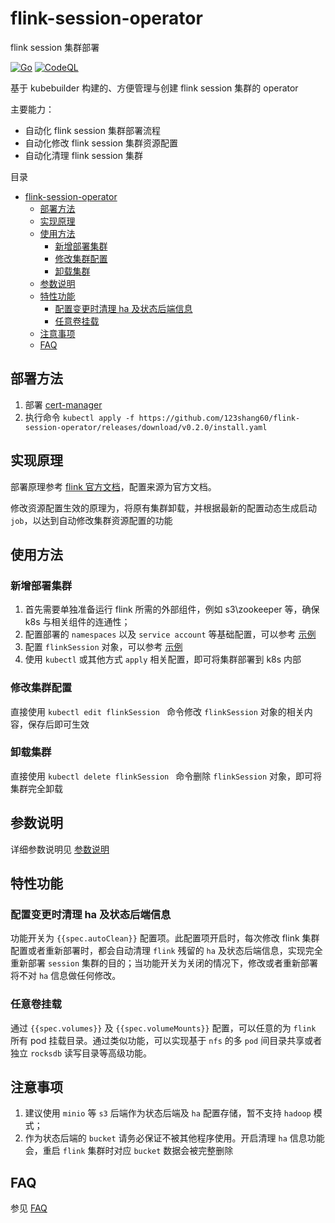 # flink-session-operator
flink session 集群部署

[![Go](https://github.com/123shang60/flink-session-operator/actions/workflows/go.yml/badge.svg?branch=main)](https://github.com/123shang60/flink-session-operator/actions/workflows/go.yml)
[![CodeQL](https://github.com/123shang60/flink-session-operator/actions/workflows/codeql-analysis.yml/badge.svg?branch=main)](https://github.com/123shang60/flink-session-operator/actions/workflows/codeql-analysis.yml)

基于 kubebuilder 构建的、方便管理与创建 flink session 集群的 operator

主要能力：

- 自动化 flink session 集群部署流程
- 自动化修改 flink session 集群资源配置
- 自动化清理 flink session 集群

目录

- [flink-session-operator](#flink-session-operator)
  - [部署方法](#部署方法)
  - [实现原理](#实现原理)
  - [使用方法](#使用方法)
    - [新增部署集群](#新增部署集群)
    - [修改集群配置](#修改集群配置)
    - [卸载集群](#卸载集群)
  - [参数说明](#参数说明)
  - [特性功能](#特性功能)
    - [配置变更时清理 ha 及状态后端信息](#配置变更时清理-ha-及状态后端信息)
    - [任意卷挂载](#任意卷挂载)
  - [注意事项](#注意事项)
  - [FAQ](#faq)

## 部署方法

1. 部署 [cert-manager](https://cert-manager.io/docs/installation/)
2. 执行命令  `kubectl apply -f https://github.com/123shang60/flink-session-operator/releases/download/v0.2.0/install.yaml`

## 实现原理

部署原理参考 [flink 官方文档](https://nightlies.apache.org/flink/flink-docs-release-1.14/docs/deployment/resource-providers/native_kubernetes/)，配置来源为官方文档。

修改资源配置生效的原理为，将原有集群卸载，并根据最新的配置动态生成启动 `job`，以达到自动修改集群资源配置的功能

## 使用方法

### 新增部署集群

1. 首先需要单独准备运行 flink 所需的外部组件，例如 s3\zookeeper 等，确保 k8s 与相关组件的连通性；
2. 配置部署的 `namespaces` 以及 `service account` 等基础配置，可以参考 [示例](./config/samples/rbac.yaml)
3. 配置 `flinkSession` 对象，可以参考 [示例](./config/samples/flink_v1_flinksession.yaml)
4. 使用 `kubectl`  或其他方式 `apply` 相关配置，即可将集群部署到 k8s 内部

### 修改集群配置

直接使用 `kubectl edit flinkSession ` 命令修改 `flinkSession` 对象的相关内容，保存后即可生效

### 卸载集群

直接使用 `kubectl delete flinkSession ` 命令删除 `flinkSession` 对象，即可将集群完全卸载

## 参数说明

详细参数说明见 [参数说明](./doc/param.md)

## 特性功能

### 配置变更时清理 ha 及状态后端信息

功能开关为 `{{spec.autoClean}}` 配置项。此配置项开启时，每次修改 flink 集群配置或者重新部署时，都会自动清理 `flink` 残留的 `ha` 及状态后端信息，实现完全重新部署 `session` 集群的目的；当功能开关为关闭的情况下，修改或者重新部署将不对 `ha` 信息做任何修改。

### 任意卷挂载

通过 `{{spec.volumes}}` 及 `{{spec.volumeMounts}}` 配置，可以任意的为 `flink` 所有 pod 挂载目录。通过类似功能，可以实现基于 `nfs` 的多 `pod` 间目录共享或者独立 `rocksdb` 读写目录等高级功能。

## 注意事项

1. 建议使用 `minio` 等 `s3` 后端作为状态后端及 `ha` 配置存储，暂不支持 `hadoop` 模式；
2. 作为状态后端的 `bucket` 请务必保证不被其他程序使用。开启清理 `ha` 信息功能会，重启 `flink` 集群时对应 `bucket` 数据会被完整删除

## FAQ

参见 [FAQ](./doc/faq.md)